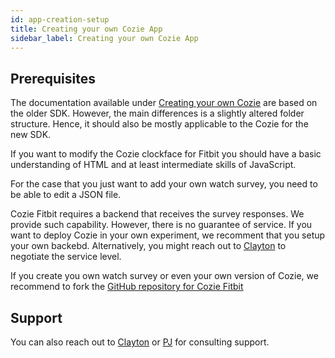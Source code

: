 ```yaml
---
id: app-creation-setup
title: Creating your own Cozie App
sidebar_label: Creating your own Cozie App
---
```




## Prerequisites

The documentation available under [Creating your own Cozie](app-creation-setup) are based on the older SDK. However, the main differences is a slightly altered folder structure. Hence, it should also be mostly applicable to the Cozie for the new SDK.

If you want to modify the Cozie clockface for Fitbit you should have a basic understanding of HTML and at least intermediate skills of JavaScript. 

For the case that you just want to add your own watch survey, you need to be able to edit a JSON file.

Cozie Fitbit requires a backend that receives the survey responses. We provide such capability. However, there is no guarantee of service. If you want to deploy Cozie in your own experiment, we recomment that you setup your own backebd. Alternatively, you might reach out to [Clayton](mailto:clayton@nus.edu.sg) to negotiate the service level.

If you create you own watch survey or even your own version of Cozie, we recommend to fork the [GitHub repository for Cozie Fitbit](https://github.com/cozie-app/cozie)

## Support
You can also reach out to [Clayton](mailto:clayton@nus.edu.sg) or [PJ](mailto:p.jayathissa@gmail.com) for consulting support.

